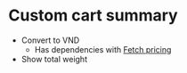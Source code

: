 # Custom cart summary

- Convert to VND
    - Has dependencies with [Fetch pricing](../quaxave_fetch_pricing/)
- Show total weight